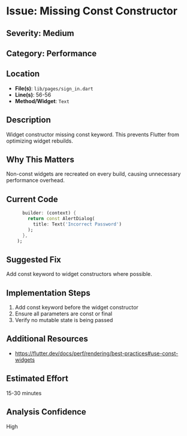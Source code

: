 # Issue: Missing Const Constructor

## Severity: Medium

## Category: Performance

## Location
- **File(s)**: `lib/pages/sign_in.dart`
- **Line(s)**: 56-56
- **Method/Widget**: `Text`

## Description
Widget constructor missing const keyword. This prevents Flutter from optimizing widget rebuilds.

## Why This Matters
Non-const widgets are recreated on every build, causing unnecessary performance overhead.

## Current Code
```dart
      builder: (context) {
        return const AlertDialog(
          title: Text('Incorrect Password')
        );
      },
    );
```

## Suggested Fix
Add const keyword to widget constructors where possible.

## Implementation Steps
1. Add const keyword before the widget constructor
2. Ensure all parameters are const or final
3. Verify no mutable state is being passed

## Additional Resources
- https://flutter.dev/docs/perf/rendering/best-practices#use-const-widgets

## Estimated Effort
15-30 minutes

## Analysis Confidence
High

